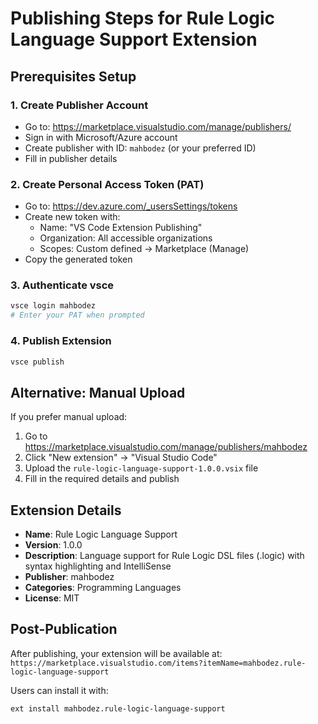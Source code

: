 # Publishing Steps for Rule Logic Language Support Extension

## Prerequisites Setup

### 1. Create Publisher Account
- Go to: https://marketplace.visualstudio.com/manage/publishers/
- Sign in with Microsoft/Azure account
- Create publisher with ID: `mahbodez` (or your preferred ID)
- Fill in publisher details

### 2. Create Personal Access Token (PAT)
- Go to: https://dev.azure.com/_usersSettings/tokens
- Create new token with:
  - Name: "VS Code Extension Publishing"
  - Organization: All accessible organizations  
  - Scopes: Custom defined → Marketplace (Manage)
- Copy the generated token

### 3. Authenticate vsce
```bash
vsce login mahbodez
# Enter your PAT when prompted
```

### 4. Publish Extension
```bash
vsce publish
```

## Alternative: Manual Upload

If you prefer manual upload:
1. Go to https://marketplace.visualstudio.com/manage/publishers/mahbodez
2. Click "New extension" → "Visual Studio Code"
3. Upload the `rule-logic-language-support-1.0.0.vsix` file
4. Fill in the required details and publish

## Extension Details

- **Name**: Rule Logic Language Support
- **Version**: 1.0.0
- **Description**: Language support for Rule Logic DSL files (.logic) with syntax highlighting and IntelliSense
- **Publisher**: mahbodez
- **Categories**: Programming Languages
- **License**: MIT

## Post-Publication

After publishing, your extension will be available at:
`https://marketplace.visualstudio.com/items?itemName=mahbodez.rule-logic-language-support`

Users can install it with:
```bash
ext install mahbodez.rule-logic-language-support
```